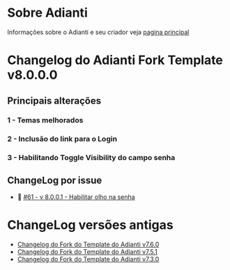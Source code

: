 # Sobre Adianti
Informações sobre o Adianti e seu criador veja  [pagina principal](../README.md)

# Changelog do Adianti Fork Template v8.0.0.0


## Principais alterações

### 1 - Temas melhorados

### 2 - Inclusão do link para o Login

### 3 - Habilitando Toggle Visibility do campo senha

## ChangeLog por issue
* :hammer: [#61 - v 8.0.0.1 - Habilitar olho na senha](https://github.com/bjverde/adianti-fork-template/issues/61)

# ChangeLog versões antigas
* [Changelog do Fork do Template do Adianti v7.6.0](changelog_fork_v7.6.0.md)
* [Changelog do Fork do Template do Adianti v7.5.1](changelog_fork_v7.5.1.md)
* [Changelog do Fork do Template do Adianti v7.3.0](changelog_fork_v7.3.0.md)